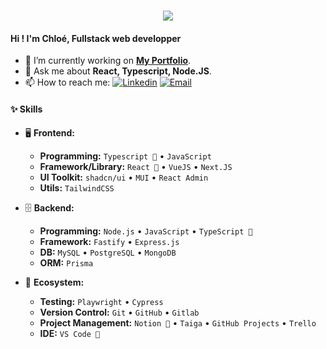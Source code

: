 
<h1 align="center">
  <a href="https://git.io/typing-svg">
    <img src="https://readme-typing-svg.demolab.com?font=Fira+Code&pause=1000&color=986DFF&center=true&size=22&lines=Hi+%F0%9F%91%8B%F0%9F%8F%BC+I'm+Chlo%C3%A9+!+;Nice+to+meet+you+%F0%9F%91%A9%F0%9F%8F%BD%E2%80%8D%F0%9F%92%BB">
  </a>
</h1>

#### Hi ! I'm Chloé, Fullstack web developper  

- 🔭 I’m currently working on **[My Portfolio](https://chloernlt.com)**.
- 💬 Ask me about **React, Typescript, Node.JS**.
- 📫 How to reach me: [![Linkedin](https://img.shields.io/badge/LinkedIn-986DFF?style=flat-square&logo=linkedin&logoColor=white)](https://www.linkedin.com/in/chloernlt/)
[![Email](https://img.shields.io/badge/Email-986DFF?style=flat-square&logo=gmail&logoColor=white)](mailto:renaultchloe7@gmail.com)

#### ✨ Skills 

- 🖥 **Frontend:**

  - **Programming:** `Typescript 💜` • `JavaScript`
  - **Framework/Library:** `React 💜` • `VueJS` • `Next.JS`
  - **UI Toolkit:** `shadcn/ui` • `MUI` • `React Admin` 
  - **Utils:** `TailwindCSS`

- 🗄️ **Backend:**

  - **Programming:** `Node.js` • `JavaScript` • `TypeScript 💜`
  - **Framework:** `Fastify` • `Express.js`
  - **DB:** `MySQL` • `PostgreSQL` • `MongoDB`
  - **ORM:** `Prisma`

- 🎡 **Ecosystem:**
  - **Testing:** `Playwright` • `Cypress`
  - **Version Control:** `Git` • `GitHub` • `Gitlab`
  - **Project Management:** `Notion 💜` • `Taiga` • `GitHub Projects` • `Trello`
  - **IDE:** `VS Code 💜`
      
     
